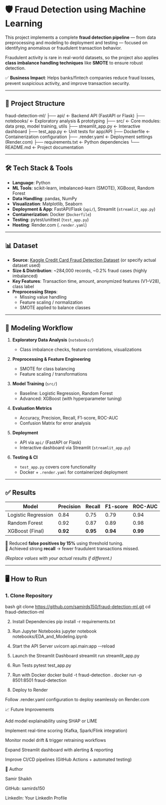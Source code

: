 # 🛡️ Fraud Detection using Machine Learning

This project implements a complete **fraud detection pipeline** — from data preprocessing and modeling to deployment and testing — focused on identifying anomalous or fraudulent transaction behavior.

Fraudulent activity is rare in real-world datasets, so the project also applies **class imbalance handling techniques** like **SMOTE** to ensure robust detection.

✅ **Business Impact**: Helps banks/fintech companies reduce fraud losses, prevent suspicious activity, and improve transaction security.  

---

## 📂 Project Structure

fraud-detection-ml/
├── api/ ← Backend API (FastAPI or Flask)
├── notebooks/ ← Exploratory analysis & prototyping
├── src/ ← Core modules: data prep, model training, utils
├── streamlit_app.py ← Interactive dashboard
├── test_app.py ← Unit tests for app/API
├── Dockerfile ← Containerization configuration
├── .render.yaml ← Deployment settings (Render.com)
├── requirements.txt ← Python dependencies
└── README.md ← Project documentation


---

## 🛠️ Tech Stack & Tools

- **Language**: Python  
- **ML Tools**: scikit-learn, imbalanced-learn (SMOTE), XGBoost, Random Forest  
- **Data Handling**: pandas, NumPy  
- **Visualization**: Matplotlib, Seaborn  
- **Deployment & App**: FastAPI/Flask (`api/`), Streamlit (`streamlit_app.py`)  
- **Containerization**: Docker (`Dockerfile`)  
- **Testing**: pytest/unittest (`test_app.py`)  
- **Hosting**: Render.com (`.render.yaml`)  

---

## 📊 Dataset

- **Source**: [Kaggle Credit Card Fraud Detection Dataset](https://www.kaggle.com/mlg-ulb/creditcardfraud) (or specify actual dataset used)  
- **Size & Distribution**: ~284,000 records, ~0.2% fraud cases (highly imbalanced)  
- **Key Features**: Transaction time, amount, anonymized features (V1–V28), class label  
- **Preprocessing Steps**:
  - Missing value handling  
  - Feature scaling / normalization  
  - SMOTE applied to balance classes  

---

## 🔎 Modeling Workflow

1. **Exploratory Data Analysis** (`notebooks/`)  
   - Class imbalance checks, feature correlations, visualizations  

2. **Preprocessing & Feature Engineering**  
   - SMOTE for class balancing  
   - Feature scaling / transformations  

3. **Model Training** (`src/`)  
   - Baseline: Logistic Regression, Random Forest  
   - Advanced: XGBoost (with hyperparameter tuning)  

4. **Evaluation Metrics**  
   - Accuracy, Precision, Recall, F1-score, ROC-AUC  
   - Confusion Matrix for error analysis  

5. **Deployment**  
   - API via `api/` (FastAPI or Flask)  
   - Interactive dashboard via Streamlit (`streamlit_app.py`)  

6. **Testing & CI**  
   - `test_app.py` covers core functionality  
   - Docker + `.render.yaml` for containerized deployment  

---

## ✅ Results

| Model              | Precision | Recall | F1-score | ROC-AUC |
|--------------------|-----------|--------|----------|---------|
| Logistic Regression| 0.84      | 0.75   | 0.79     | 0.94    |
| Random Forest      | 0.92      | 0.87   | 0.89     | 0.98    |
| XGBoost (Final)    | **0.92**  | **0.95** | **0.94** | **0.99** |

🔹 Reduced **false positives by 15%** using threshold tuning.  
🔹 Achieved strong **recall** → fewer fraudulent transactions missed.  

*(Replace values with your actual results if different.)*  

---

## 🖥️ How to Run

### 1. Clone Repository
bash
git clone https://github.com/samirds150/fraud-detection-ml.git
cd fraud-detection-ml

2. Install Dependencies
pip install -r requirements.txt

3. Run Jupyter Notebooks
jupyter notebook notebooks/EDA_and_Modeling.ipynb

4. Start the API Server
uvicorn api.main:app --reload

5. Launch the Streamlit Dashboard
streamlit run streamlit_app.py

6. Run Tests
pytest test_app.py


7. Run with Docker
docker build -t fraud-detection .
docker run -p 8501:8501 fraud-detection

8. Deploy to Render

Follow .render.yaml configuration to deploy seamlessly on Render.com

📈 Future Improvements

Add model explainability using SHAP or LIME

Implement real-time scoring (Kafka, Spark/Flink integration)

Monitor model drift & trigger retraining workflows

Expand Streamlit dashboard with alerting & reporting

Improve CI/CD pipelines (GitHub Actions + automated testing)

👤 Author

Samir Shaikh

GitHub: samirds150

LinkedIn: Your LinkedIn Profile